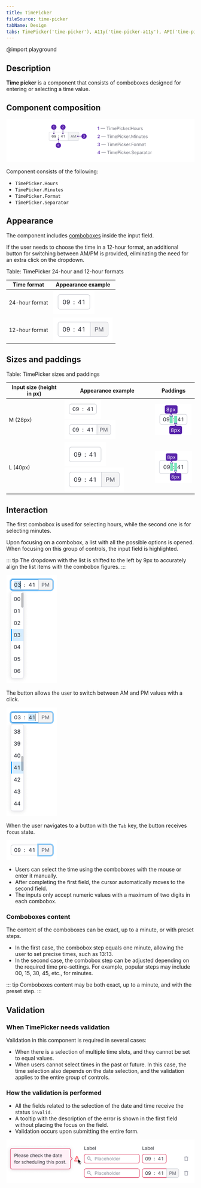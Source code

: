 ```yaml
---
title: TimePicker
fileSource: time-picker
tabName: Design
tabs: TimePicker('time-picker'), A11y('time-picker-a11y'), API('time-picker-api'), Example('time-picker-code'), Changelog('time-picker-changelog')
---
```


@import playground

## Description

**Time picker** is a component that consists of comboboxes designed for entering or selecting a time value.

## Component composition

![](static/timepicker-composition.png)

Component consists of the following:

- `TimePicker.Hours`
- `TimePicker.Minutes`
- `TimePicker.Format`
- `TimePicker.Separator`

## Appearance

The component includes [comboboxes](/components/auto-suggest/#Combobox) inside the input field.

If the user needs to choose the time in a 12-hour format, an additional button for switching between AM/PM is provided, eliminating the need for an extra click on the dropdown.

Table: TimePicker 24-hour and 12-hour formats

| Time format    | Appearance example              |
| -------------- | ------------------------------- |
| 24-hour format | ![](static/input-default-l.png) |
| 12-hour format | ![](static/input-l.png)         |

## Sizes and paddings

Table: TimePicker sizes and paddings

| Input size (height in px) | Appearance example                 | Paddings                           |
| ------------------------- | ---------------------------------- | ---------------------------------- |
| M (28px)                  | ![](static/input-default-m.png) ![](static/input-m.png) | ![paddings](static/paddings-m.png) |
| L (40px)                  | ![](static/input-default-l.png) ![](static/input-l.png) | ![paddings](static/paddings-l.png) |

## Interaction

The first combobox is used for selecting hours, while the second one is for selecting minutes.

Upon focusing on a combobox, a list with all the possible options is opened. When focusing on this group of controls, the input field is highlighted.

::: tip
The dropdown with the list is shifted to the left by 9px to accurately align the list items with the combobox figures.
:::

![](static/focus-1.png)

The button allows the user to switch between AM and PM values with a click.

![](static/focus-2.png)

When the user navigates to a button with the `Tab` key, the button receives `focus` state.

![](static/focus-3.png)

- Users can select the time using the comboboxes with the mouse or enter it manually.
- After completing the first field, the cursor automatically moves to the second field.
- The inputs only accept numeric values with a maximum of two digits in each combobox.

### Comboboxes content

The content of the comboboxes can be exact, up to a minute, or with preset steps.

- In the first case, the combobox step equals one minute, allowing the user to set precise times, such as 13:13.
- In the second case, the combobox step can be adjusted depending on the required time pre-settings. For example, popular steps may include 00, 15, 30, 45, etc., for minutes.

::: tip
Comboboxes content may be both exact, up to a minute, and with the preset step.
:::

## Validation

### When TimePicker needs validation

Validation in this component is required in several cases:

- When there is a selection of multiple time slots, and they cannot be set to equal values.
- When users cannot select times in the past or future. In this case, the time selection also depends on the date selection, and the validation applies to the entire group of controls.

### How the validation is performed

- All the fields related to the selection of the date and time receive the status `invalid`.
- A tooltip with the description of the error is shown in the first field without placing the focus on the field.
- Validation occurs upon submitting the entire form.

![](static/validation.png)


